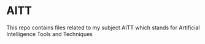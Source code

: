 # AITT
This repo contains files related to my subject AITT which stands for Artificial Intelligence Tools and Techniques
